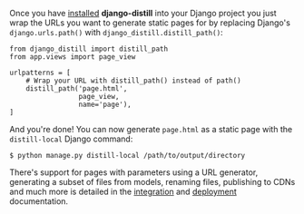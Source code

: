 Once you have 
[<i class="fa-solid fa-fw fa-file-import"></i> installed](/install)
**django-distill** into your Django project you just
wrap the URLs you want to generate static pages for by replacing Django's
`django.urls.path()` with `django_distill.distill_path()`:

    from django_distill import distill_path
    from app.views import page_view

    urlpatterns = [
        # Wrap your URL with distill_path() instead of path()
        distill_path('page.html',
                     page_view,
                     name='page'),
    ]

And you're done! You can now generate `page.html` as a static page with the
`distill-local` Django command:

    $ python manage.py distill-local /path/to/output/directory

There's support for pages with parameters using a URL generator, generating
a subset of files from models, renaming files, publishing to CDNs and much
more is detailed in the
[<i class="fa-solid fa-fw fa-book-open-reader"></i> integration](/integration)
and
[<i class="fa-solid fa-fw fa-cloud-arrow-up"></i> deployment](/deployment)
documentation.
